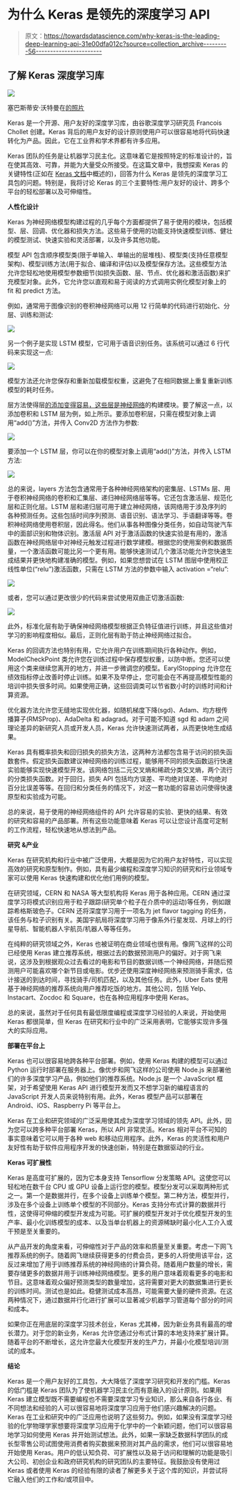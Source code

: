 # 为什么 Keras 是领先的深度学习 API

> 原文：<https://towardsdatascience.com/why-keras-is-the-leading-deep-learning-api-31e00dfa012c?source=collection_archive---------56----------------------->

## 了解 Keras 深度学习库

![](img/a8a5eda427ac7762f2c858f9d284b451.png)

塞巴斯蒂安·沃特曼在[的照片](https://www.pexels.com/photo/action-adventure-aerial-aerial-shot-312105/)

Keras 是一个开源、用户友好的深度学习库，由谷歌深度学习研究员 Francois Chollet 创建。Keras 背后的用户友好的设计原则使用户可以很容易地将代码快速转化为产品。因此，它在工业界和学术界都有许多应用。

Keras 团队的任务是让机器学习民主化。这意味着它是按照特定的标准设计的，旨在使其高效、可靠，并能为大量受众所接受。在这篇文章中，我想探索 Keras 的关键特性(正如在 [Keras 文档](https://keras.io/why_keras/)中概述的)，回答为什么 Keras 是领先的深度学习工具包的问题。特别是，我将讨论 Keras 的三个主要特性:用户友好的设计、跨多个平台的轻松部署以及可伸缩性。

**人性化设计**

Keras 为神经网络模型构建过程的几乎每个方面都提供了易于使用的模块，包括模型、层、回调、优化器和损失方法。这些易于使用的功能支持快速模型训练、健壮的模型测试、快速实验和灵活部署，以及许多其他功能。

模型 API 包含顺序模型类(限于单输入、单输出的层堆栈)、模型类(支持任意模型架构)、模型训练方法(用于拟合、编译和评估)以及模型保存方法。这些模型方法允许您轻松地使用模型参数细节(如损失函数、层、节点、优化器和激活函数)来扩充模型对象。此外，它允许您以直观和易于阅读的方式调用实例化模型对象上的 fit 和 predict 方法。

例如，通常用于图像识别的卷积神经网络可以用 12 行简单的代码进行初始化、分层、训练和测试:

![](img/a255a5ad1284cb306e57b3bcfc2ea440.png)

另一个例子是实现 LSTM 模型，它可用于语音识别任务。该系统可以通过 6 行代码来实现这一点:

![](img/a49389df5e4911c3020b1602d312285a.png)

模型方法还允许您保存和重新加载模型权重，这避免了在相同数据上重复重新训练模型的耗时任务。

层方法使得层[的添加变得容易，这些层是神经网络](https://builtin.com/machine-learning/introduction-deep-learning-tensorflow-20)的构建模块。要了解这一点，以添加卷积和 LSTM 层为例，如上所示。要添加卷积层，只需在模型对象上调用“add()”方法，并传入 Conv2D 方法作为参数:

![](img/fdeb1178f14c2bcd62cca2de7a2c76cb.png)

要添加一个 LSTM 层，你可以在你的模型对象上调用“add()”方法，并传入 LSTM 方法:

![](img/8a3c7037f10b8636314209447b81eabb.png)

总的来说，layers 方法包含通常用于各种神经网络架构的密集层、LSTMs 层、用于卷积神经网络的卷积和汇集层、递归神经网络层等等。它还包含激活层、规范化层和正则化层。LSTM 层和递归层可用于建立神经网络，该网络用于涉及序列的各种预测任务。这些包括时间序列预测、语音识别、语法学习、手语翻译等等。卷积神经网络使用卷积层，因此得名。他们从事各种图像分类任务，如自动驾驶汽车中的面部识别和物体识别。激活层 API 对于激活函数的快速实验是有用的，激活函数在神经网络层中对神经元触发过程进行数学建模。根据您的使用案例和数据质量，一个激活函数可能比另一个更有用。能够快速测试几个激活功能允许您快速生成结果并更快地构建准确的模型。例如，如果您想尝试在 LSTM 图层中使用校正线性单位(“relu”)激活函数，只需在 LSTM 方法的参数中输入 activation =“relu”:

![](img/bd2da8a91f821bb21ff538109447af0c.png)

或者，您可以通过更改很少的代码来尝试使用双曲正切激活函数:

![](img/cd2d4c97dd4f9d9ec6aa0464b624012b.png)

此外，标准化层有助于确保神经网络模型根据正负特征值进行训练，并且这些值对学习的影响程度相似。最后，正则化层有助于防止神经网络过拟合。

Keras 的回调方法也特别有用，它允许用户在训练期间执行各种动作。例如，ModelCheckPoint 类允许您在训练过程中保存模型权重，以防中断。您还可以使用这个类来继续您离开的地方，并进一步微调您的模型。EarylStopping 允许您在绩效指标停止改善时停止训练。如果不及早停止，您可能会在不再提高模型性能的培训中损失很多时间。如果使用正确，这些回调类可以节省数小时的训练时间和计算资源。

优化器方法允许您无缝地实现优化器，如随机梯度下降(sgd)、Adam、均方根传播算子(RMSProp)、AdaDelta 和 adagrad。对于可能不知道 sgd 和 adam 之间理论差异的新研究人员或开发人员，Keras 允许快速测试两者，从而更快地生成结果。

Keras 具有概率损失和回归损失的损失方法，这两种方法都包含易于访问的损失函数套件。假定损失函数建议神经网络的训练过程，能够用不同的损失函数运行快速实验能够实现快速模型开发。该网络包括二元交叉熵和稀疏分类交叉熵，两个流行的分类损失函数。对于回归，损失 API 包括均方误差、平均绝对误差、平均绝对百分比误差等等。在回归和分类任务的情况下，对这一套功能的容易访问使得快速原型和实验成为可能。

总的来说，易于使用的神经网络组件的 API 允许容易的实验、更快的结果、有效的研究和容易的产品部署。所有这些功能意味着 Keras 可以让您设计高度可定制的工作流程，轻松快速地从想法到产品。

**研究** **&产业**

Keras 在研究机构和行业中被广泛使用，大概是因为它的用户友好特性，可以实现高效的研究和原型制作。例如，具有最少编程和深度学习知识的研究和行业领域专家可以使用 Keras 快速构建和优化他们用例的模型。

在研究领域，CERN 和 NASA 等大型机构将 Keras 用于各种应用。CERN 通过深度学习将模式识别应用于粒子跟踪(研究单个粒子在介质中的运动)等任务，例如跟踪希格斯玻色子。CERN 还将深度学习用于一项名为 jet flavor tagging 的任务，该任务与粒子识别有关。美国宇航局将深度学习用于像系外行星发现、月球上的行星导航、智能机器人宇航员/机器人等等任务。

在纯粹的研究领域之外，Keras 也被证明在商业领域也很有用。像网飞这样的公司已经使用 Keras 建立推荐系统，根据过去的数据预测用户的偏好。对于网飞来说，这涉及到根据观众过去看过的电影和节目的数据训练一个神经网络，并随后预测用户可能喜欢哪个新节目或电影。优步还使用深度神经网络来预测骑手需求，估计接送的到达时间，寻找骑手/司机匹配，以及其他任务。此外，Uber Eats 使用基于神经网络的推荐系统向用户推荐吃饭的地方。其他公司，包括 Yelp、Instacart、Zocdoc 和 Square，也在各种应用程序中使用 Keras。

总的来说，虽然对于任何具有最低限度编程或深度学习经验的人来说，开始使用 Keras 都很简单，但 Keras 在研究和行业中的广泛采用表明，它能够实现许多强大的实际应用。

**部署在平台上**

Keras 也可以很容易地跨各种平台部署。例如，使用 Keras 构建的模型可以通过 Python 运行时部署在服务器上。像优步和网飞这样的公司使用 Node.js 来部署他们的许多深度学习产品，例如他们的推荐系统。Node.js 是一个 JavaScript 框架，对于希望使用 Keras API 进行模型开发而又不想学习新的编程语言的 JavaScript 开发人员来说特别有用。此外，Keras 模型产品可以部署在 Android、iOS、Raspberry Pi 等平台上。

Keras 在工业和研究领域的广泛采用使其成为深度学习领域的领先 API。此外，因为您可以跨多种平台部署 Keras，所以 API 非常灵活。Keras 相对平台不可知的事实意味着它可以用于各种 web 和移动应用程序。此外，Keras 的灵活性和用户友好性有助于软件应用程序开发的快速创新，特别是在数据驱动的行业。

**Keras 可扩展性**

Keras 是高度可扩展的，因为它本身支持 Tensorflow 分发策略 API。这使您可以轻松地在数千台 CPU 或 GPU 设备上运行您的模型。模型分发可以采取两种形式之一。第一个是数据并行，在多个设备上训练单个模型。第二种方法，模型并行，涉及在多个设备上训练单个模型的不同部分。Keras 支持分布式计算的数据并行性，这使得可伸缩的模型开发成为可能。可扩展的模型开发对于优化模型开发的生产率、最小化训练模型的成本、以及当单台机器上的资源稀缺时最小化人工介入或干预是至关重要的。

从产品开发的角度来看，可伸缩性对于产品的效率和质量至关重要。考虑一下网飞推荐系统的例子。随着网飞继续获得更多的付费会员，更多的人将使用该平台，这反过来增加了用于训练推荐系统的神经网络的计算负荷。随着用户数量的增长，需要存储更多的数据并用于训练神经网络模型。更多的用户意味着观看更多的电影和节目。这意味着观众偏好预测类型的数量增加，这将需要对更大的数据集进行更长的训练时间。测试也是如此。稳健测试成本高昂，可能需要大量的硬件资源。在这两种情况下，通过数据并行化进行扩展可以显著减少机器学习管道每个部分的时间和成本。

如果你正在用底层的深度学习技术创业，Keras 尤其棒，因为新业务具有最高的增长潜力。对于您的新业务，Keras 允许您通过分布式计算的本地支持来扩展计算。随着平台的不断增长，这允许您最大化模型开发的生产力，并最小化模型培训/测试的成本。

**结论**

Keras 是一个用户友好的工具包，大大降低了深度学习研究和开发的门槛。Keras 的低门槛是 Keras 团队为了使机器学习民主化而有意融入的设计原则。如果用 Keras 建立模型既不需要编程也不需要深度学习专业知识，那么来自各行各业、有不同想法和经验的人可以很容易地将深度学习应用于他们感兴趣解决的问题。Keras 在工业和研究中的广泛应用也说明了这些努力。例如，如果没有深度学习经验的化学物理学家想要将深度学习应用于化学中的一个新颖问题，他们可以很容易地学习如何使用 Keras 并开始测试想法。此外，如果一家缺乏数据科学团队的成长型零售公司试图使用消费者购买数据来预测对其产品的需求，他们可以很容易地开始使用 Keras。用户的低认知负荷、可扩展性以及易于访问和理解的功能是吸引大公司、初创企业和政府研究机构的研究团队的主要特征。我鼓励没有使用过 Keras 或者使用 Keras 的经验有限的读者了解更多关于这个库的知识，并尝试将它融入他们的工作和/或项目中。